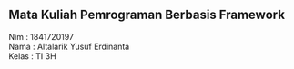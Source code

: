 ## Mata Kuliah Pemrograman Berbasis Framework
Nim     : 1841720197</br>
Nama    : Altalarik Yusuf Erdinanta </br>
Kelas   : TI 3H</br>
